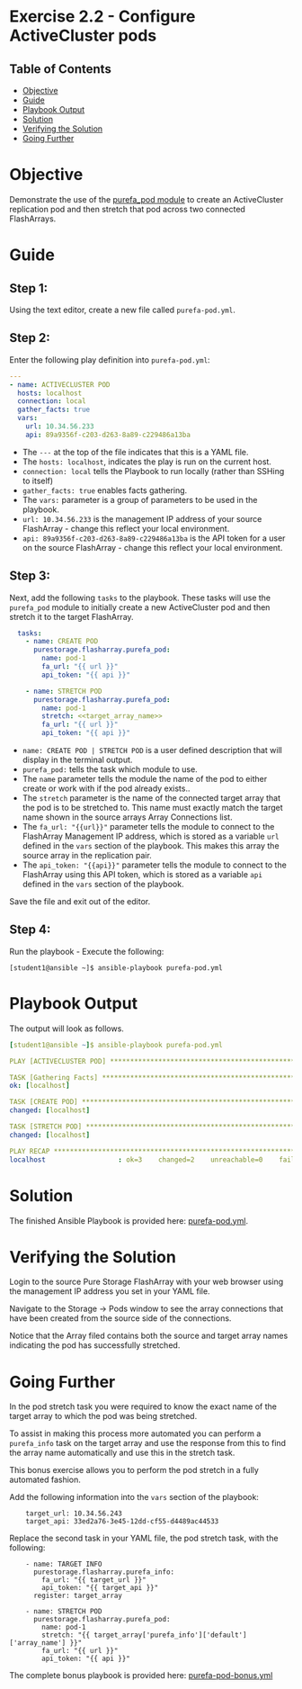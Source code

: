 # Exercise 2.2 - Configure ActiveCluster pods

## Table of Contents

- [Objective](#objective)
- [Guide](#guide)
- [Playbook Output](#playbook-outbook)
- [Solution](#solution)
- [Verifying the Solution](#verifying-the-solution)
- [Going Further](#going-further)

# Objective

Demonstrate the use of the [purefa_pod module](https://docs.ansible.com/ansible/latest/collections/purestorage/flasharray/purefa_pod_module.html) to create an ActiveCluster replication pod and then stretch that pod across two connected FlashArrays.

# Guide

## Step 1:

Using the text editor, create a new file called `purefa-pod.yml`.

## Step 2:

Enter the following play definition into `purefa-pod.yml`:

``` yaml
---
- name: ACTIVECLUSTER POD
  hosts: localhost
  connection: local
  gather_facts: true
  vars:
    url: 10.34.56.233
    api: 89a9356f-c203-d263-8a89-c229486a13ba
```

- The `---` at the top of the file indicates that this is a YAML file.
- The `hosts: localhost`, indicates the play is run on the current host.
- `connection: local` tells the Playbook to run locally (rather than SSHing to itself)
- `gather_facts: true` enables facts gathering.  
- The `vars:` parameter is a group of parameters to be used in the playbook.
- `url: 10.34.56.233` is the management IP address of your source FlashArray - change this reflect your local environment.
- `api: 89a9356f-c203-d263-8a89-c229486a13ba` is the API token for a user on the source FlashArray - change this reflect your local environment.

## Step 3:

Next, add the following `tasks` to the playbook. These tasks will use the `purefa_pod` module to initially create a new ActiveCluster pod and then stretch it to the target FlashArray.

``` yaml
  tasks:
    - name: CREATE POD
      purestorage.flasharray.purefa_pod:
        name: pod-1
        fa_url: "{{ url }}"
        api_token: "{{ api }}"

    - name: STRETCH POD
      purestorage.flasharray.purefa_pod:
        name: pod-1
        stretch: <<target_array_name>>
        fa_url: "{{ url }}"
        api_token: "{{ api }}"
```

- `name: CREATE POD | STRETCH POD` is a user defined description that will display in the terminal output.
- `purefa_pod:` tells the task which module to use.
- The `name` parameter tells the module the name of the pod to either create or work with if the pod already exists..
- The `stretch` parameter is the name of the connected target array that the pod is to be stretched to. This name must exactly match the target name shown in the source arrays Array Connections list.
- The `fa_url: "{{url}}"` parameter tells the module to connect to the FlashArray Management IP address, which is stored as a variable `url` defined in the `vars` section of the playbook. This makes this array the source array in the replication pair.
- The `api_token: "{{api}}"` parameter tells the module to connect to the FlashArray using this API token, which is stored as a variable `api` defined in the `vars` section of the playbook.

Save the file and exit out of the editor.

## Step 4:

Run the playbook - Execute the following:

```
[student1@ansible ~]$ ansible-playbook purefa-pod.yml
```

# Playbook Output

The output will look as follows.

```yaml
[student1@ansible ~]$ ansible-playbook purefa-pod.yml

PLAY [ACTIVECLUSTER POD] ************************************************************************************************

TASK [Gathering Facts] **************************************************************************************************
ok: [localhost]

TASK [CREATE POD] *******************************************************************************************************
changed: [localhost]

TASK [STRETCH POD] ******************************************************************************************************
changed: [localhost]

PLAY RECAP **************************************************************************************************************
localhost                  : ok=3    changed=2    unreachable=0    failed=0    skipped=0    rescued=0    ignored=0
```

# Solution

The finished Ansible Playbook is provided here: [purefa-pod.yml](https://github.com/PureStorage-OpenConnect/ansible-workshop/blob/master/2.2-pods/purefa-pod.yml).

# Verifying the Solution

Login to the source Pure Storage FlashArray with your web browser using the management IP address you set in your YAML file.

Navigate to the Storage -> Pods window to see the array connections that have been created from the source side of the connections.

Notice that the Array filed contains both the source and target array names indicating the pod has successfully stretched.

# Going Further

In the pod stretch task you were required to know the exact name of the target array to which the pod was being stretched.

To assist in making this process more automated you can perform a `purefa_info` task on the target array and use the response from this to find the array name automatically and use this in the stretch task.

This bonus exercise allows you to perform the pod stretch in a fully automated fashion.

Add the following information into the `vars` section of the playbook:

```
    target_url: 10.34.56.243
    target_api: 33ed2a76-3e45-12dd-cf55-d4489ac44533
```

Replace the second task in your YAML file, the pod stretch task, with the following:

```
    - name: TARGET INFO
      purestorage.flasharray.purefa_info:
        fa_url: "{{ target_url }}"
        api_token: "{{ target_api }}"
      register: target_array

    - name: STRETCH POD
      purestorage.flasharray.purefa_pod:
        name: pod-1
        stretch: "{{ target_array['purefa_info']['default']['array_name'] }}"
        fa_url: "{{ url }}"
        api_token: "{{ api }}"
```

The complete bonus playbook is provided here: [purefa-pod-bonus.yml](https://github.com/PureStorage-OpenConnect/ansible-workshop/blob/master/2.2-pods/purefa-pod-bonus.yml)
